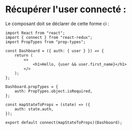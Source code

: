 # Récupérer l'user connecté :
Le composant doit se déclarer de cette forme ci :
````
import React from "react";
import { connect } from "react-redux";
import PropTypes from "prop-types";

const Dashboard = ({ auth: { user } }) => {
	return (
		<>
			<h1>Hello, {user && user.first_name}</h1>
		</>
	);
};

Dashboard.propTypes = {
	auth: PropTypes.object.isRequired,
};

const mapStateToProps = (state) => ({
	auth: state.auth,
});

export default connect(mapStateToProps)(Dashboard);
````